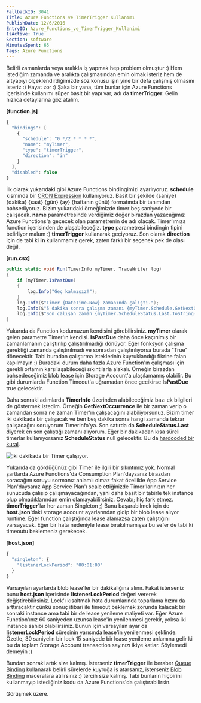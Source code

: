 ```yaml
---
FallbackID: 3041
Title: Azure Functions ve TimerTrigger Kullanımı
PublishDate: 12/6/2016
EntryID: Azure_Functions_ve_TimerTrigger_Kullanimi
IsActive: True
Section: software
MinutesSpent: 65
Tags: Azure Functions
---
```

Belirli zamanlarda veya aralıkla iş yapmak hep problem olmuştur :) Hem istediğim zamanda ve aralıkta çalışmasından emin olmak isteriz hem de altyapıyı ölçeklendirdiğimizde söz konusu işin yine bir defa çalışmış olmasını isteriz :) Hayat zor :) Şaka bir yana, tüm bunlar için Azure Functions içerisinde kullanımı süper basit bir yapı var, adı da **timerTrigger**. Gelin hızlıca detaylarına göz atalım.

**[function.js]**
```javascript
{
  "bindings": [
    {
      "schedule": "0 */2 * * * *",
      "name": "myTimer",
      "type": "timerTrigger",
      "direction": "in"
    }
  ],
  "disabled": false
}
```

İlk olarak yukarıdaki gibi Azure Functions bindingimizi ayarlıyoruz. **schedule** kısmında bir [CRON Expression](https://en.wikipedia.org/wiki/Cron#CRON_expression) kullanıyoruz. Basit bir şekilde {saniye} {dakika} {saat} {gün} {ay} {haftanın günü}
formatında bir tanımdan bahsediyoruz. Bizim yukarıdaki örneğimizde timer beş saniyede bir çalışacak. **name** parametresinde verdiğimiz değer birazdan yazacağımız Azure Functions'a geçecek olan parametrenin de adı olacak. Timer'ımıza function içerisinden de ulaşabileceğiz. **type** parametresi bindingin tipini belirliyor malum :) **timerTrigger** kullanarak geçiyoruz. Son olarak **direction** için de tabi ki **in** kullanmamız gerek, zaten farklı bir seçenek pek de olası değil.

**[run.csx]**
```CS 
public static void Run(TimerInfo myTimer, TraceWriter log)
{
    if (myTimer.IsPastDue)
    {
        log.Info("Geç kalmışız!");
    }
    log.Info($"Timer {DateTime.Now} zamanında çalıştı.");
    log.Info($"5 dakika sonra çalışma zamanı {myTimer.Schedule.GetNextOccurrence(System.DateTime.Now.AddMinutes(5)).ToString()}");
    log.Info($"Son çalışan zaman {myTimer.ScheduleStatus.Last.ToString()}");
}
```

Yukarıda da Function kodumuzun kendisini görebilirsiniz. **myTimer** olarak gelen parametre Timer'ın kendisi. **IsPastDue** daha önce kaçırılmış bir zamanlamanın çalıştırılıp çalıştırılmadığı dönüyor. Eğer fonksyon çalışma gerektiği zamanda çalıştırılmadı ve sonradan çalıştırılıyorsa burada "True" dönecektir. Tabi buradan çalıştırma isteklerinin kuyruklandığı fikrine falan kapılmayın :) Buradaki durum daha fazla Azure Function'ın çalışması için gerekli ortamın karşılaşabileceği sıkıntılarla alakalı. Örneğin birazdan bahsedeceğimiz blob lease için Storage Account'a ulaşılamamış olabilir. Bu gibi durumlarda Function Timeout'a uğramadan önce gecikirse **IsPastDue** true gelecektir. 

Daha sonraki adımlarda **TimerInfo** üzerinden alabileceğimiz bazı ek bilgileri de göstermek istedim. Örneğin **GetNextOccurrence** ile bir zaman verip o zamandan sonra ne zaman Timer'ın çalışacağını alabiliyorsunuz. Bizim timer iki dakikada bir çalışacak ve ben beş dakika sonra hangi zamanda tekrar çalışacağını soruyorum TimerInfo'ya. Son satırda da **ScheduleStatus.Last** diyerek en son çalıştığı zamanı alıyorum. Eğer bir dakikadan kısa süreli timerlar kullanıyorsanız **ScheduleStatus** null gelecektir. Bu da [hardcoded bir kural](https://github.com/Azure/azure-webjobs-sdk-extensions/blob/97413de6b312b4d529b42206123853a8fca07918/src/WebJobs.Extensions/Extensions/Timers/Scheduling/TimerSchedule.cs).

![iki dakikada bir Timer çalışıyor.](http://blob.daron.yondem.com/assets/3041/timerTrigger-1.png)

Yukarıda da gördüğünüz gibi Timer ile ilgili bir sıkıntımız yok. Normal şartlarda Azure Functions'da Consumption Plan'daysanız birazdan soracağım soruyu sormanız anlamlı olmaz fakat özellikle App Service Plan'daysanız App Service Plan'ı scale ettiğinizde Timer'larınızın her sunucuda çalışıp çalışmayacağından, yani daha basit bir tabirle tek instance olup olmadıklarından emin olamayabilirsiniz. Cevabı; hiç fark etmez. **timerTrigger**'lar her zaman Singleton ;) Bunu başarabilmek için de **host.json**'daki storage account ayarlarından gidip bir blob lease alıyor runtime. Eğer function çalıştığında lease alamazsa zaten çalıştığını varsayacak. Eğer bir hata nedeniyle lease bırakılmamışsa bu sefer de tabi ki timeoutu beklemeniz gerekecek.

**[host.json]**
```javascript
{
  "singleton": {
    "listenerLockPeriod": "00:01:00"
  }
}
```

Varsayılan ayarlarda blob lease'ler bir dakikalığına alınır. Fakat isterseniz bunu **host.json** içerisinde **listenerLockPeriod** değeri vererek değiştirebilirsiniz. Lock'ı kısaltmak hata durumlarında toparlama hızını da arttıracaktır çünkü sonuç itibari ile timeout beklemek zorunda kalacak bir sonraki instance ama tabi bir de lease yenileme maliyeti var. Eğer Azure Function'ınız 60 saniyeden uzunsa lease'in yenilenmesi gerekir, yoksa iki instance sahibi olabilirsiniz. Bunun için varsayılan ayar da **listenerLockPeriod** süresinin yarısında lease'in yenilenmesi şeklinde. Özetle, 30 saniyelin bir lock 15 saniyede bir lease yenileme anlamına gelir ki bu da toplam Storage Account transaction sayınızı ikiye katlar. Söylemedi demeyin :)

Bundan sonraki artık size kalmış. İsterseniz **timerTrigger** ile beraber [Queue Binding](http://daron.yondem.com/software/post/Azure_Functions_ile_QueueTrigger_Kullanmak) kullanarak belirli sürelerde kuyruğa iş atarsanız, isterseniz [Blob Binding](http://daron.yondem.com/software/post/Azure_Functions_ile_BlobTrigger_Kullanmak) maceralara atılırsınız :) tercih size kalmış. Tabi bunların hiçbirini kullanmayıp istediğiniz kodu da Azure Functions'da çalıştırabilirsin. 

Görüşmek üzere.
